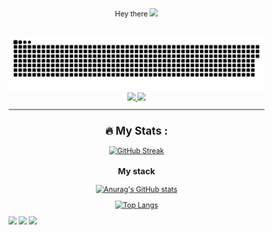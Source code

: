 <div align="center">
	<div>
		<span style="font-size:50"> Hey there </span>
 		<img src="https://media.giphy.com/media/hvRJCLFzcasrR4ia7z/giphy.gif" width="30px"/>
	</div>
<br/>
<br/>

  <img src="https://raw.githubusercontent.com/BaggerFast/BaggerFast/7cec79dcbf9094e2b32d47439e1a2afe64e768bf/assets/github-snake.svg"/>


<div id="Links" align="center">
  <a href="https://t.me/just_aartur">
    <img src="https://img.shields.io/badge/telegram-blue?style=for-the-badge&logo=telegram&logoColor=black"/>
  </a>
  <a href="https://vk.com/its.artur">
    <img src="https://img.shields.io/badge/vk-blue?style=for-the-badge&logo=vk&logoColor=white"/>
  </a>
</div>
<hr/>

<h2 align="center">🔥 My Stats :</h2>

   [![GitHub Streak](https://streak-stats.demolab.com?user=Tuuraa&theme=dark&hide_border=true&border_radius=4.7&background=2D1010)](https://git.io/streak-stats)

### My stack


[![Anurag's GitHub stats](https://github-readme-stats.vercel.app/api?username=Tuuraa&show_icons=true&theme=radical)](https://github.com/anuraghazra/github-readme-stats)

[![Top Langs](https://github-readme-stats.vercel.app/api/top-langs/?username=Tuuraa&hide_progress=true)](https://github.com/anuraghazra/github-readme-stats)
	
	
</div>

<div id="Stack">
	<img src="https://img.icons8.com/dusk/344/python.png" Wight="30" Height="30"/>
	<img src="https://upload.wikimedia.org/wikipedia/commons/thumb/7/7d/Microsoft_.NET_logo.svg/1200px-Microsoft_.NET_logo.svg.png" Wight="30" Height="30"/>
	<img src="https://img.icons8.com/color/344/c-sharp-logo.png" Wight="25" Height="25">

</div>
